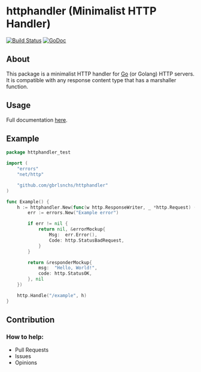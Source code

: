 # httphandler (Minimalist HTTP Handler)
[![Build Status](https://travis-ci.org/gbrlsnchs/httphandler.svg?branch=master)](https://travis-ci.org/gbrlsnchs/httphandler)
[![GoDoc](https://img.shields.io/badge/godoc-reference-blue.svg)](https://godoc.org/github.com/gbrlsnchs/httphandler)

## About
This package is a minimalist HTTP handler for [Go] (or Golang) HTTP servers.  
It is compatible with any response content type that has a marshaller function.

## Usage
Full documentation [here].

## Example
```go
package httphandler_test

import (
	"errors"
	"net/http"

	"github.com/gbrlsnchs/httphandler"
)

func Example() {
	h := httphandler.New(func(w http.ResponseWriter, _ *http.Request) (httphandler.Responder, error) {
		err := errors.New("Example error")

		if err != nil {
			return nil, &errorMockup{
				Msg:  err.Error(),
				Code: http.StatusBadRequest,
			}
		}

		return &responderMockup{
			msg:  "Hello, World!",
			code: http.StatusOK,
		}, nil
	})

	http.Handle("/example", h)
}
```

## Contribution
### How to help:
- Pull Requests
- Issues
- Opinions

[Go]: https://golang.org
[here]: https://godoc.org/github.com/gbrlsnchs/httphandler
